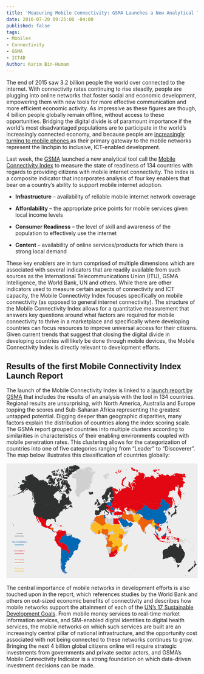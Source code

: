 ```yaml
---
title: 'Measuring Mobile Connectivity: GSMA Launches a New Analytical Tool'
date: 2016-07-20 09:25:00 -04:00
published: false
tags:
- Mobiles
- Connectivity
- GSMA
- ICT4D
Author: Karim Bin-Humam
---
```


The end of 2015 saw 3.2 billion people the world over connected to the internet. With connectivity rates continuing to rise steadily, people are plugging into online networks that foster social and economic development, empowering them with new tools for more effective communication and more efficient economic activity. As impressive as these figures are though, 4 billion people globally remain offline, without access to these opportunities. Bridging the digital divide is of paramount importance if the world’s most disadvantaged populations are to participate in the world’s increasingly connected economy, and because people are [increasingly turning to mobile phones ](http://www.gsmamobileeconomy.com/GSMA_Global_Mobile_Economy_Report_2015.pdf)as their primary gateway to the mobile networks represent the linchpin to inclusive, ICT-enabled development.

<!--more-->

Last week, the [GSMA](http://www.gsma.com/) launched a new analytical tool call the [Mobile Connectivity Index](http://www.mobileconnectivityindex.com/) to measure the state of readiness of 134 countries with regards to providing citizens with mobile internet connectivity. The index is a composite indicator that incorporates analysis of four key enablers that bear on a country’s ability to support mobile internet adoption.

* **Infrastructure** – availability of reliable mobile internet network coverage

* **Affordability** – the appropriate price points for mobile services given local income levels

* **Consumer Readiness** – the level of skill and awareness of the population to effectively use the internet

* **Content** – availability of online services/products for which there is strong local demand

These key enablers are in turn comprised of multiple dimensions which are associated with several indicators that are readily available from such sources as the International Telecommunications Union (ITU), GSMA Intelligence, the World Bank, UN and others. While there are other indicators used to measure certain aspects of connectivity and ICT capacity, the Mobile Connectivity Index focuses specifically on mobile connectivity (as opposed to general internet connectivity). The structure of the Mobile Connectivity Index allows for a quantitative measurement that answers key questions around what factors are required for mobile connectivity to thrive in a marketplace and specifically where developing countries can focus resources to improve universal access for their citizens. Given current trends that suggest that closing the digital divide in developing countries will likely be done through mobile devices, the Mobile Connectivity Index is directly relevant to development efforts.

## Results of the first Mobile Connectivity Index Launch Report

The launch of the Mobile Connectivity Index is linked to a [launch report by GSMA](http://www.mobileconnectivityindex.com/widgets/connectivityIndex/pdf/ConnectivityIndex_V01.pdf) that includes the results of an analysis with the tool in 134 countries. Regional results are unsurprising, with North America, Australia and Europe topping the scores and Sub-Saharan Africa representing the greatest untapped potential. Digging deeper than geographic disparities, many factors explain the distribution of countries along the index scoring scale. The GSMA report grouped countries into multiple clusters according to similarities in characteristics of their enabling environments coupled with mobile penetration rates. This clustering allows for the categorization of countries into one of five categories ranging from “Leader” to “Discoverer”. The map below illustrates this classification of countries globally:

![gsmamap-a48016.png](/uploads/gsmamap-a48016.png)

The central importance of mobile networks in development efforts is also touched upon in the report, which references studies by the World Bank and others on out-sized economic benefits of connectivity and describes how mobile networks support the attainment of each of the [UN’s  17 Sustainable Development Goals](https://sustainabledevelopment.un.org/sdgs). From mobile money services to real-time market information services, and SIM-enabled digital identities to digital health services, the mobile networks on which such services are built are an increasingly central pillar of national infrastructure, and the opportunity cost associated with not being connected to these networks continues to grow. Bringing the next 4 billion global citizens online will require strategic investments from governments and private sector actors, and GSMA’s Mobile Connectivity Indicator is a strong foundation on which data-driven investment decisions can be made.